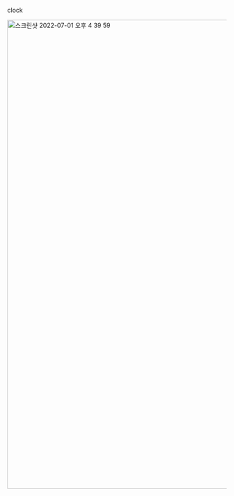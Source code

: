 
clock



<img width="1074" alt="스크린샷 2022-07-01 오후 4 39 59" src="https://user-images.githubusercontent.com/86216382/176848262-72087ed4-29ce-456e-9cb6-47b2808be83e.png">
